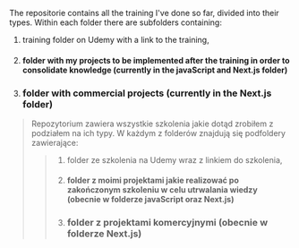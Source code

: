 The repositorie contains all the training I've done so far, divided into their types. Within each folder there are subfolders containing:
1. training folder on Udemy with a link to the training,
2. #### folder with my projects to be implemented after the training in order to consolidate knowledge (currently in the javaScript and Next.js folder)
3. ### **folder with commercial projects (currently in the Next.js folder)**

> Repozytorium zawiera wszystkie szkolenia jakie dotąd zrobiłem z podziałem na ich typy. W każdym z folderów znajdują się podfoldery zawierające:
>> 1. folder ze szkolenia na Udemy wraz z linkiem do szkolenia, 
>> 2. #### folder z moimi projektami jakie realizować po zakończonym szkoleniu w celu utrwalania wiedzy (obecnie w folderze javaScript oraz Next.js)
>> 3. ### **folder z projektami komercyjnymi (obecnie w folderze Next.js)**



